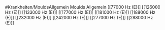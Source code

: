 #Krankheiten/MouldsAllgemein
Moulds Allgemein
[[77000 Hz (E)]]
[[126000 Hz (E)]]
[[133000 Hz (E)]]
[[177000 Hz (E)]]
[[181000 Hz (E)]]
[[188000 Hz (E)]]
[[232000 Hz (E)]]
[[242000 Hz (E)]]
[[277000 Hz (E)]]
[[288000 Hz (E)]]